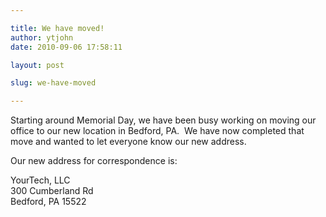 ```yaml
---

title: We have moved!
author: ytjohn
date: 2010-09-06 17:58:11

layout: post

slug: we-have-moved

---
```

Starting around Memorial Day, we have been busy working on moving our
office to our new location in Bedford, PA.  We have now completed that
move and wanted to let everyone know our new address.

Our new address for correspondence is:

YourTech, LLC<br />
300 Cumberland Rd<br />
Bedford, PA 15522 </br></br>
